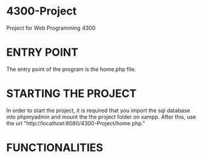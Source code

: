 # 4300-Project
Project for Web Programming 4300

# ENTRY POINT
The entry point of the program is the home.php file. 

# STARTING THE PROJECT
In order to start the project, it is required that you import the sql database into phpmyadmin and mount the the project folder on xampp. After this, use the url "http://localhost:8080/4300-Project/home.php." 

# FUNCTIONALITIES
